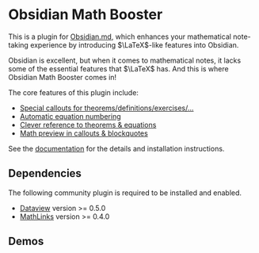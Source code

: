 # Obsidian Math Booster

This is a plugin for [Obsidian.md](https://obsidian.md), which enhances your mathematical note-taking experience by introducing $\LaTeX$-like features into Obsidian.

Obsidian is excellent, but when it comes to mathematical notes, it lacks some of the essential features that $\LaTeX$ has.
And this is where Obsidian Math Booster comes in!

The core features of this plugin include:

- [Special callouts for theorems/definitions/exercises/...](https://ryotaushio.github.io/obsidian-math-booster/math-callouts.html)
- [Automatic equation numbering](https://ryotaushio.github.io/obsidian-math-booster/equation-number.html)
- [Clever reference to theorems & equations](https://ryotaushio.github.io/obsidian-math-booster/cleveref)
- [Math preview in callouts & blockquotes](https://ryotaushio.github.io/obsidian-math-booster/math-preview.html)

See the [documentation](https://ryotaushio.github.io/obsidian-math-booster/) for the details and installation instructions.

## Dependencies

The following community plugin is required to be installed and enabled.

- [Dataview](obsidian://show-plugin?id=dataview) version >= 0.5.0
- [MathLinks](obsidian://show-plugin?id=mathlinks) version >= 0.4.0

## Demos

